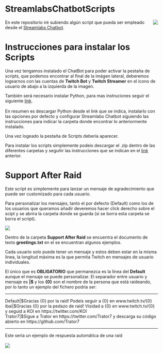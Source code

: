 # StreamlabsChatbotScripts
<img src="https://user-images.githubusercontent.com/15488788/162835662-87ab66e8-130c-45ca-8ebf-e4c2d10fcd40.png" align="right">
En este repositorio iré subiendo algún script que pueda ser empleado desde el <a href="https://www.usitility.com/es/streamlabs-chatbot/descargar-windows">Streamlabs Chatbot</a>.

<H1>Instrucciones para instalar los Scripts</H1>

Una vez tengamos instalado el ChatBot para poder activar la pestaña de scripts, que podemos encontrar al final de la imágen lateral, deberemos logearnos con las cuentas de **Twitch Bot** y **Twitch Streamer** en el icono de usuario de abajo a la izquierda de la imagen.

También será necesario instalar Python, para mas instruciones seguir el siguiente <a href=https://streamlabs.com/content-hub/post/chatbot-scripts-desktop>link</a>.
<br><br>En resumen es descargar Python desde el link que se indica, instalarlo con las opciones por defecto y configurar Streamlabs Chatbot siguiendo las instrucciones para indicar la carpeta donde encontrar lo anteriormente instalado.

Una vez logeado la pestaña de Scripts debería aparecer.

Para instalar los scripts simplemente podeis descargar el .zip dentro de las diferentes carpetas y seguñir las instrucciones que se indican en el <a href=https://streamlabs.com/content-hub/post/chatbot-scripts-desktop>link</a> anterior.

<H1>Support After Raid</H1>

Este script es simplemente para lanzar un mensaje de agradecimiento que puede ser customizado para cada usuario.

Para personalizar los mensajes, tanto el por defecto (Default) como los de los usuarios que queramos añadir deveremos hacer click derecho sobre el scipt y se abrira la carpeta donde se guarda (si se borra esta carpeta se borra el script).

<img src="https://user-images.githubusercontent.com/15488788/162838774-8d93e726-ed48-4ce0-8120-451bf483610e.png">

Dentro de la carpeta **Support After Raid** se encuentra el documento de texto **greetings.txt** en el se encuentran algunos ejemplos.

Cada usuario solo puede tener un mensaje y estos deben estar en la misma linea, la longitud máxima es la que permita Twitch en mensajes de usuario individuales.

El único que es **OBLIGATORIO** que permanezca es la línea del **Default** aunque el mensaje se puede personalizar.
El separador entre usuario y mensaje es **|$** y los **{0}** son el nombre de la persona que está raideando, por lo tanto un ejemplo del fichero podría ser:
<hr>
Default|$Gracias {0} por la raid! Podeis seguir a {0} en www.twitch.tv/{0}
<br>ibai|$Gracias {0} por la pedazo de raid! Visidad a {0} en www.twitch.tv/{0} y seguid a KOI en https://twitter.com/KOI
<br>Trator7|$Sigue a Trator en https://twitter.com/Trator7 y descarga su código abierto en https://github.com/Trator7
<hr>
Este sería un ejemplo de respuesta automática de una raid
<br><br><img src="https://user-images.githubusercontent.com/15488788/162838265-3aba312e-65ae-47d9-9c50-c5e128b2fadb.png">
